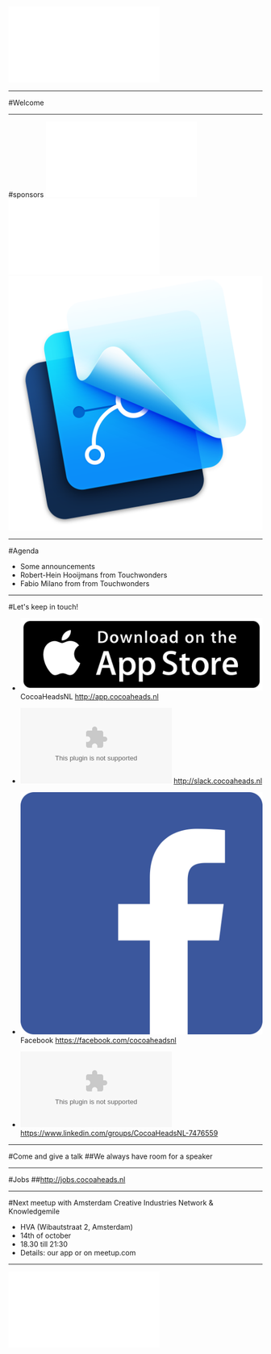 ![fit](../../Logos/CocoaHeadsNL.pdf)

---

#Welcome

---

#sponsors
![inline fit left](../../Logos/egeniq.pdf) ![inline fit right](../../Logos/xebia.pdf)![inline fit right](../../Logos/framerstudio.png)

---

#Agenda
- Some announcements
- Robert-Hein Hooijmans from Touchwonders
- Fabio Milano from from Touchwonders

---

#Let's keep in touch!

- ![inline](../../Logos/appstore.png) CocoaHeadsNL
http://app.cocoaheads.nl

- ![inline](../../Logos/slack_cmyk.eps)
http://slack.cocoaheads.nl

- ![inline](../../Logos/Facebook_logo.png) Facebook
https://facebook.com/cocoaheadsnl

- ![inline](../../Logos/LinkedIn_logo.eps)
https://www.linkedin.com/groups/CocoaHeadsNL-7476559

---

#Come and give a talk
##We always have room for a speaker

---

#Jobs
##http://jobs.cocoaheads.nl

---

#Next meetup with Amsterdam Creative Industries Network & Knowledgemile
- HVA (Wibautstraat 2, Amsterdam)
- 14th of october
- 18.30 till 21:30
- Details: our app or on meetup.com

---

![fit](../../Logos/CocoaHeadsNL.pdf)
